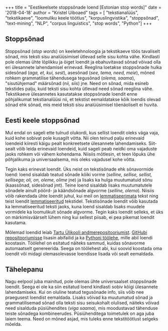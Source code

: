+++
title = "Eestikeelsete stoppsõnade loend [Estonian stop words]"
date = '2018-04-18'
author = "Kristel Uiboaed"
tags = [
  "tekstianalüüs",
  "tekstikaeve",
  "loomuliku keele töötlus",
  "korpuslingvistika",
  "stoppsõnad",
  "text-mining",
  "NLP",
  "corpus linguistics",
  "stop words",
  "Python"]
+++

## Stoppsõnad
Stoppsõnad (*stop words*) on keeletehnoloogia ja tekstikaeve töös tavaliselt sõnad, mis teksti sisu analüüsimisel ütlevad selle sisu kohta vähe. Kindlasti pole olemas ühte lõplikku ja õiget loendit ja ebahuvitavad sõnad võivad olla eri ülesannete lahendamisel erinevad. Reeglina loetakse stoppsõnade hulka sidesõnad (*aga, et, kui, sest*), asesõnad (*see, tema, need, meie*), mõned rohkem grammatilise tähendusega tegusõnad (*olema, saama*), "sisutühjemad" määrsõnad (*nii, siis*) jne. Need on sõnad, mida esineb tekstides palju, kuid teksti sisu kohta ütlevad need sõnad reeglina vähe. Tekstikaeve ülesannetes kasutatakse stoppsõnade loendit enne põhjalikumat tekstianalüüsi nii, et tekstist eemaldatakse kõik loendis olevad sõnad ehk sõnad, mis meid teksti sisu analüüsimisel tõenäoliselt ei huvita.

## Eesti keele stoppsõnad
Mul endal on sageli ette tulnud olukordi, kus sellist loendit oleks väga vaja, kuid kohe sobivat pole kusagilt võtta. Nii olen teinud palju erinevaid loendeid kiiresti käigu pealt konkreetsete ülesannete lahendamiseks. Siit-sealt võib leida erinevaid loendeid, kuid sageli peab neidki oma vajaduste jaoks rohkem või vähem kohendama. Niisiis mõtlesin, et teen lõpuks ühe põhjalikuma ja universaalsema, mis oleks vajadusel kohe võtta.

Tegin kaks erinevat loendit. Üks neist on tekstisõnade ehk sõnavormide loend: loend sisaldab teatud sõnade kõiki vorme (*selline, sellise, sellist, sellisega*; *oli, on, oleme, olime* jne) ja lisaks ka hulga muutumatuid sõnu (kaassõnad, sidesõnad jmt). Teine loend sisaldab lisaks muutumatutele sõnadele ainult pöörd- ja käändsõnade algvorme (*selline, olema*). Niisiis võib rakendada ühte loendit juhul, kui meil on [lemmatiseerimata](https://kristel.gitbooks.io/sissejuhatus-tekstikaevesse/content/tekstikaeve-terminid.html) tekst ning teist loendit [lemmatiseeritud](https://kristel.gitbooks.io/sissejuhatus-tekstikaevesse/content/tekstikaeve-terminid.html) tekstidel. Tekstisõnade loendit võib kasutada ka lemmatiseeritud teksti jaoks, kuna loend sisaldab lisaks muudele vormidele ka loomulikult sõnade algvorme. Tegin kaks loendit selleks, et üks on märkimisväärselt lühem ning kui sellest piisab, ei pea pikemat loendit kasutama.

Mõlemad loendid leiab [Tartu Ülikooli andmerepositooriumist](). [GitHubi repositooriumisse](https://github.com/kristel-/estonian-stopwords)  lisasin abifailid ja ka [Pythoni töölehe](https://github.com/kristel-/estonian-stopwords/blob/master/stopword-list-generation.ipynb), mille abil loendi koostasin. Töölehel on esitatud näiteks sammud, kuidas sõnavorme automaatselt genereerida. Seega on töölehest abi, kui soovid koostada oma loendit või midagi olemasolevasse loendisse lisada või sealt eemaldada.

## Tähelepanu
Nagu eelpool juba mainitud, pole olemas ühte universaalset stoppsõnade loendit. Seega ei ole ka siin esitatud loend kindlasti sobiv kõigi ülesannete lahendamiseks. Kui on oluline teatud tegusõnade info, siis võib nee praegusest loendist eemaldada. Lisaks võivad ka muutumatud sõnad ja grammatilisemad sõnad olla teksti sisu seisukohalt olulised, näiteks võivad need sisalduda püsiühendites (*viga saama*), mis moodustavad tähenduse teiste sõnadega kombineerudes. Püsiühenditega toimetulek on aga juba laiem teema. Need on mõned asjad, mis tuleks enne tekstitöötlust selgeks mõelda.




